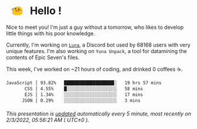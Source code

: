 <h1>   <img src="./spoink.gif" style="vertical-align:middle;" width="30px">   Hello ! </h1>

Nice to meet you! I'm just a guy without a tomorrow, who likes to develop little things with his poor knowledge.

Currently, I'm working on <a href='https://github.com/Asgarrrr/Luna'>`Luna`</a>, a Discord bot used by 68168 users with very unique features. I'm also working on `Yuna Unpack`, a tool for datamining the contents of Epic Seven's files.

This week, I've worked on ~21 hours of coding, and drinked 0 coffees ☕.

```
JavaScript │ 93.82%   ███████████████████░   19 hrs 57 mins
       CSS │ 4.55%    █░░░░░░░░░░░░░░░░░░░   58 mins
       EJS │ 1.34%    ░░░░░░░░░░░░░░░░░░░░   17 mins
      JSON │ 0.29%    ░░░░░░░░░░░░░░░░░░░░   3 mins
```

###### This presentation is [updated](https://github.com/Asgarrrr) automatically every 5 minute, most recently on 2/3/2022, 05:56:21 AM ( UTC±0 ).